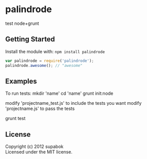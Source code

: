 # palindrode

test node+grunt

## Getting Started
Install the module with: `npm install palindrode`

```javascript
var palindrode = require('palindrode');
palindrode.awesome(); // "awesome"
```

## Examples
To run tests:
mkdir 'name'
cd 'name'
grunt init:node

modify 'projectname_test.js' to include the tests you want
modify 'projectname.js' to pass the tests

grunt test


## License
Copyright (c) 2012 supabok  
Licensed under the MIT license.
